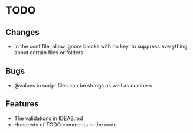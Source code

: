 # TODO

## Changes

* In the conf file, allow ignore blocks with no key, to suppress everything about certain files or folders

## Bugs

* @values in script files can be strings as well as numbers

## Features

* The validations in IDEAS.md
* Hundreds of TODO comments in the code
